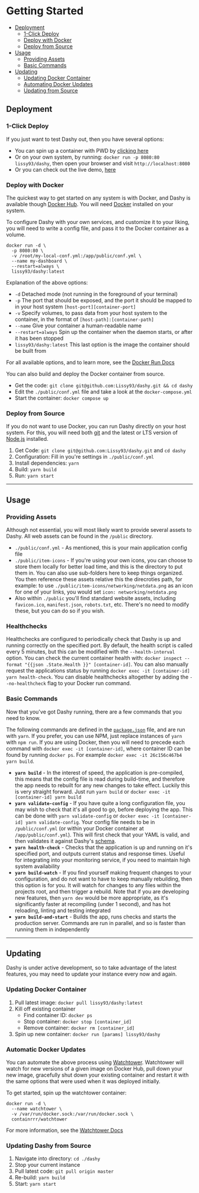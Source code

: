 # Getting Started

- [Deployment](#deployment)
  - [1-Click Deploy](#1-click-deploy)
  - [Deploy with Docker](#deploy-with-docker)
  - [Deploy from Source](#deploy-from-source)
- [Usage](#usage) 
  - [Providing Assets](#providing-assets)
  - [Basic Commands](#basic-commands)
- [Updating](#updating)
  - [Updating Docker Container](#updating-docker-container)
  - [Automating Docker Updates](#automating-docker-updates)
  - [Updating from Source](#updating-from-source)

## Deployment

### 1-Click Deploy

If you just want to test Dashy out, then you have several options:
- You can spin up a container with PWD by [clicking here](https://labs.play-with-docker.com/?stack=https://raw.githubusercontent.com/Lissy93/dashy/master/docker-compose.yml)
- Or on your own system, by running: `docker run -p 8080:80 lissy93/dashy`, then open your browser and visit `http://localhost:8080`
- Or you can check out the live demo, [here](http://dashy-demo-1.as93.net/)

### Deploy with Docker

The quickest way to get started on any system is with Docker, and Dashy is available though [Docker Hub](https://hub.docker.com/r/lissy93/dashy). You will need [Docker](https://docs.docker.com/get-docker/) installed on your system.

To configure Dashy with your own services, and customize it to your liking, you will need to write a config file, and pass it to the Docker container as a volume. 

```docker
docker run -d \
  -p 8080:80 \
  -v /root/my-local-conf.yml:/app/public/conf.yml \
  --name my-dashboard \
  --restart=always \
  lissy93/dashy:latest
```

Explanation of the above options:
- `-d` Detached mode (not running in the foreground of your terminal)
- `-p` The port that should be exposed, and the port it should be mapped to in your host system `[host-port][container-port]`
- `-v` Specify volumes, to pass data from your host system to the container, in the format of `[host-path]:[container-path]`
- `--name` Give your container a human-readable name
- `--restart=always` Spin up the container when the daemon starts, or after it has been stopped
- `lissy93/dashy:latest` This last option is the image the container should be built from

For all available options, and to learn more, see the [Docker Run Docs](https://docs.docker.com/engine/reference/commandline/run/)

You can also build and deploy the Docker container from source.
- Get the code: `git clone git@github.com:Lissy93/dashy.git && cd dashy`
- Edit the `./public/conf.yml` file and take a look at the `docker-compose.yml`
- Start the container: `docker compose up`


### Deploy from Source
If you do not want to use Docker, you can run Dashy directly on your host system. For this, you will need both [git](https://git-scm.com/downloads) and the latest or LTS version of [Node.js](https://nodejs.org/) installed.

1. Get Code: `git clone git@github.com:Lissy93/dashy.git` and `cd dashy`
2. Configuration: Fill in you're settings in `./public/conf.yml`
3. Install dependencies: `yarn`
4. Build: `yarn build`
5. Run: `yarn start`

---

## Usage
### Providing Assets
Although not essential, you will most likely want to provide several assets to Dashy. All web assets can be found in the `/public` directory.

- `./public/conf.yml` - As mentioned, this is your main application config file
- `./public/item-icons` - If you're using your own icons, you can choose to store them locally for better load time, and this is the directory to put them in. You can also use sub-folders here to keep things organized. You then reference these assets relative this the direcroties path, for example: to use `./public/item-icons/networking/netdata.png` as an icon for one of your links, you would set `icon: networking/netdata.png`
- Also within `./public` you'll find standard website assets, including `favicon.ico`, `manifest.json`, `robots.txt`, etc. There's no need to modify these, but you can do so if you wish.

### Healthchecks

Healthchecks are configured to periodically check that Dashy is up and running correctly on the specified port. By default, the health script is called every 5 minutes, but this can be modified with the `--health-interval` option. You can check the current container health with: `docker inspect --format "{{json .State.Health }}" [container-id]`. You can also manually request the applications status by running `docker exec -it [container-id] yarn health-check`. You can disable healthchecks altogether by adding the `--no-healthcheck` flag to your Docker run command.

### Basic Commands

Now that you've got Dashy running, there are a few commands that you need to know.

The following commands are defined in the [`package.json`](https://github.com/Lissy93/dashy/blob/master/package.json#L5) file, and are run with `yarn`. If you prefer, you can use NPM, just replace instances of `yarn` with `npm run`. If you are using Docker, then you will need to precede each command with `docker exec -it [container-id]`, where container ID can be found by running `docker ps`. For example `docker exec -it 26c156c467b4 yarn build`.

- **`yarn build`** - In the interest of speed, the application is pre-compiled, this means that the config file is read during build-time, and therefore the app needs to rebuilt for any new changes to take effect. Luckily this is very straight forward. Just run `yarn build` or `docker exec -it [container-id] yarn build`
- **`yarn validate-config`** - If you have quite a long configuration file, you may wish to check that it's all good to go, before deploying the app. This can be done with `yarn validate-config` or `docker exec -it [container-id] yarn validate-config`. Your config file needs to be in `/public/conf.yml` (or within your Docker container at `/app/public/conf.yml`). This will first check that your YAML is valid, and then validates it against Dashy's [schema](https://github.com/Lissy93/dashy/blob/master/src/utils/ConfigSchema.js).
- **`yarn health-check`** - Checks that the application is up and running on it's specified port, and outputs current status and response times. Useful for integrating into your monitoring service, if you need to maintain high system availability
- **`yarn build-watch`** - If you find yourself making frequent changes to your configuration, and do not want to have to keep manually rebuilding, then this option is for you. It will watch for changes to any files within the projects root, and then trigger a rebuild. Note that if you are developing new features, then `yarn dev` would be more appropriate, as it's significantly faster at recompiling (under 1 second), and has hot reloading, linting and testing integrated
- **`yarn build-and-start`** - Builds the app, runs checks and starts the production server. Commands are run in parallel, and so is faster than running them in independently

---
## Updating

Dashy is under active development, so to take advantage of the latest features, you may need to update your instance every now and again.

### Updating Docker Container
1. Pull latest image: `docker pull lissy93/dashy:latest`
2. Kill off existing container
	- Find container ID: `docker ps`
	- Stop container: `docker stop [container_id]`
	- Remove container: `docker rm [container_id]`
3. Spin up new container: `docker run [params] lissy93/dashy`

### Automatic Docker Updates

You can automate the above process using [Watchtower](https://github.com/containrrr/watchtower).
Watchtower will watch for new versions of a given image on Docker Hub, pull down your new image, gracefully shut down your existing container and restart it with the same options that were used when it was deployed initially.

To get started, spin up the watchtower container:

```
docker run -d \
  --name watchtower \
  -v /var/run/docker.sock:/var/run/docker.sock \
  containrrr/watchtower
```

For more information, see the [Watchtower Docs](https://containrrr.dev/watchtower/)

### Updating Dashy from Source
1. Navigate into directory: `cd ./dashy`
2. Stop your current instance
3. Pull latest code: `git pull origin master`
4. Re-build: `yarn build`
5. Start: `yarn start`
